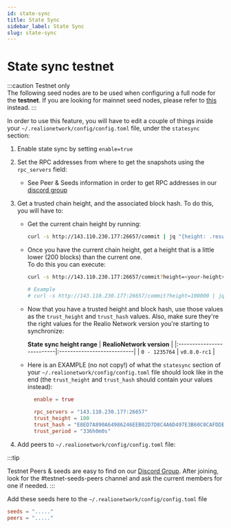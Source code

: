 ```yaml
---
id: state-sync
title: State Sync
sidebar_label: State Sync
slug: state-sync
---
```


# State sync testnet
:::caution Testnet only   
The following seed nodes are to be used when configuring a full node for the **testnet**. If you are looking for mainnet seed nodes, please refer to [this](/mainnet/overview) instead.
:::

In order to use this feature, you will have to edit a couple of things inside your `~/.realionetwork/config/config.toml` file,
under the `statesync` section:

1. Enable state sync by setting `enable=true`

2. Set the RPC addresses from where to get the snapshots using the `rpc_servers` field:
   - See Peer & Seeds information in order to get RPC addresses in our [discord group](/testnet/join-public/seeds)

3. Get a trusted chain height, and the associated block hash. To do this, you will have to:
    - Get the current chain height by running:
       ```bash
       curl -s http://143.110.230.177:26657/commit | jq "{height: .result.signed_header.header.height}"
       ```
    - Once you have the current chain height, get a height that is a little lower (200 blocks) than the current one.  
      To do this you can execute:
       ```bash
       curl -s http://143.110.230.177:26657/commit?height=<your-height> | jq "{height: .result.signed_header.header.height, hash: .result.signed_header.commit.block_id.hash}"
 
       # Example
       # curl -s http://143.110.230.177:26657/commit?height=100000 | jq "{height: .result.signed_header.header.height, hash: .result.signed_header.commit.block_id.hash}"
       ```

    - Now that you have a trusted height and block hash, use those values as the `trust_height` and `trust_hash` values. Also,
       make sure they're the right values for the Realio Network version you're starting to synchronize:

       **State sync height range** | **RealioNetwork version** |
    |:--------------------------|:---------------------------|
       | `0 - 1235764`               | `v0.8.0-rc1`                 |
       
    - Here is an EXAMPLE (no not copy!) of what the `statesync` section of your `~/.realionetwork/config/config.toml` file should look like in the end (the `trust_height` and `trust_hash` should contain your values instead):
    
      ```toml
        enable = true
    
        rpc_servers = "143.110.230.177:26657"
        trust_height = 100
        trust_hash = "E8ED7A890A64986246EEB02D7D8C4A6D497E3B60C0CAFDDE30F2EE385204C314"
        trust_period = "336h0m0s"
      ```

4. Add peers to `~/.realionetwork/config/config.toml` file:

:::tip

Testnet Peers & seeds are easy to find on our [Discord Group](https://discord.gg/Nv9EUbRnKb). After joining,
look for the #testnet-seeds-peers channel and ask the current members for one if needed.
:::

Add these seeds here to the `~/.realionetwork/config/config.toml` file

```toml
seeds = "....." 
peers = "....."
```
